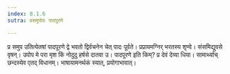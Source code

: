 ```yaml
---
index: 8.1.6
sutra: प्रसमुपोदः पादपूरणे

---
```

प्र समुप उतित्येतषां पादपूरणे द्वे भवतो द्विर्वचनेन चेत् पादः पूर्वते। प्रप्रायमग्निर् भरतस्य शृण्वे। संसमिद्युवसे वृषन्। उपोप मे परा मृश किं नोदुदु हर्षसे दातवा उ। पादपूरणे इति किम्? प्र देवं देव्या धिया। सामार्थ्याच् छन्दस्येव एतद् विधानम्। भाषायामनर्थकं स्यात्, प्रयोगाभावात्।